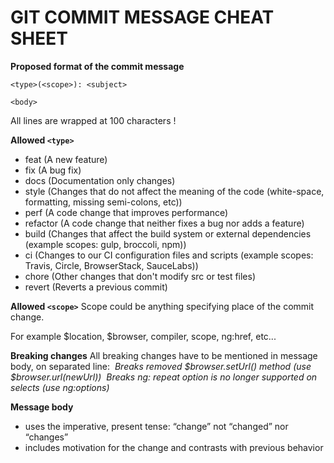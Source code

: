 # GIT COMMIT MESSAGE CHEAT SHEET

**Proposed format of the commit message**

```
<type>(<scope>): <subject>

<body>
```

All lines are wrapped at 100 characters !

**Allowed `<type>`**

- feat (A new feature)
- fix (A bug fix)
- docs (Documentation only changes)
- style (Changes that do not affect the meaning of the code (white-space, formatting, missing semi-colons, etc))
- perf (A code change that improves performance)
- refactor (A code change that neither fixes a bug nor adds a feature)
- build (Changes that affect the build system or external dependencies (example scopes: gulp, broccoli, npm))
- ci (Changes to our CI configuration files and scripts (example scopes: Travis, Circle, BrowserStack, SauceLabs))
- chore (Other changes that don't modify src or test files)
- revert (Reverts a previous commit)

**Allowed `<scope>`**
Scope could be anything specifying place of the commit change.

For example $location, $browser, compiler, scope, ng:href, etc...


**Breaking changes**
All breaking changes have to be mentioned in message body, on separated line:
​	_Breaks removed $browser.setUrl() method (use $browser.url(newUrl))_
​	_Breaks ng: repeat option is no longer supported on selects (use ng:options)_


**Message body**

- uses the imperative, present tense: “change” not “changed” nor “changes”
- includes motivation for the change and contrasts with previous behavior
